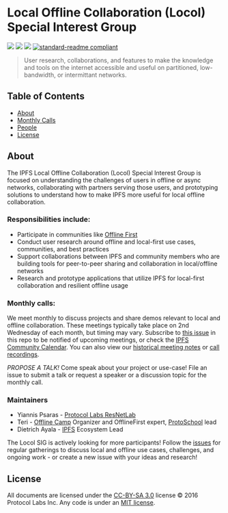 # Local Offline Collaboration (Locol) Special Interest Group
[![](https://img.shields.io/badge/made%20by-Protocol%20Labs-blue.svg?style=flat-square)](https://protocol.ai/)
[![](https://img.shields.io/badge/project-IPFS-blue.svg?style=flat-square)](http://ipfs.io/)
[![](https://img.shields.io/badge/freenode-%23ipfs-blue.svg?style=flat-square)](http://webchat.freenode.net/?channels=%23ipfs)
[![standard-readme compliant](https://img.shields.io/badge/standard--readme-OK-green.svg?style=flat-square)](https://github.com/RichardLitt/standard-readme)

> User research, collaborations, and features to make the knowledge and tools on the internet accessible and useful on partitioned, low-bandwidth, or intermittant networks.

## Table of Contents

- [About](#about)
- [Monthly Calls](#monthly-calls)
- [People](#people)
- [License](#license)

## About

The IPFS Local Offline Collaboration (Locol) Special Interest Group is focused on understanding the challenges of users in offline or async networks, collaborating with partners serving those users, and prototyping solutions to understand how to make IPFS more useful for local offline collaboration.

### Responsibilities include:

- Participate in communities like [Offline First](http://offlinefirst.org/)
- Conduct user research around offline and local-first use cases, communities, and best practices
- Support collaborations between IPFS and community members who are building tools for peer-to-peer sharing and collaboration in local/offline networks
- Research and prototype applications that utilize IPFS for local-first collaboration and resilient offline usage

### Monthly calls:

We meet monthly to discuss projects and share demos relevant to local and offline collaboration. These meetings typically take place on 2nd Wednesday of each month, but timing may vary. Subscribe to [this issue](https://github.com/ipfs/local-offline-collab/issues/25) in this repo to be notified of upcoming meetings, or check the [IPFS Community Calendar](https://calendar.google.com/calendar/embed?src=ipfs.io_eal36ugu5e75s207gfjcu0ae84@group.calendar.google.com&pli=1). You can also view our [historical meeting notes](https://docs.google.com/document/d/1Mol6epw0sbj5FqS6akD-X5KJkGF0MwsOZQ5t1ehOGiM/edit?usp=sharing) or [call recordings](https://www.youtube.com/playlist?list=PLuhRWgmPaHtSfSw2L-McV5w9nGoM5QzLO).

*PROPOSE A TALK!* Come speak about your project or use-case! File an issue to submit a talk or request a speaker or a discussion topic for the monthly call.

### Maintainers

- Yiannis Psaras - [Protocol Labs ResNetLab](https://research.protocol.ai/groups/resnetlab/)
- Teri - [Offline Camp](http://offlinefirst.org/camp/) Organizer and OfflineFirst expert, [ProtoSchool](https://proto.school) lead
- Dietrich Ayala - [IPFS](https://ipfs.io) Ecosystem Lead

The Locol SIG is actively looking for more participants! Follow the [issues](https://github.com/ipfs/local-offline-collab/issues) for regular gatherings to discuss local and offline use cases, challenges, and ongoing work - or create a new issue with your ideas and research!

## License

All documents are licensed under the [CC-BY-SA 3.0](https://ipfs.io/ipfs/QmVreNvKsQmQZ83T86cWSjPu2vR3yZHGPm5jnxFuunEB9u) license © 2016 Protocol Labs Inc. Any code is under an [MIT license](LICENSE).
